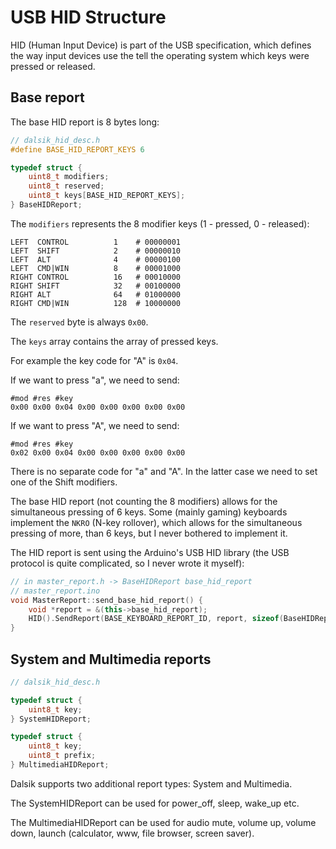 # USB HID Structure

HID (Human Input Device) is part of the USB specification, which defines the way input devices use the tell the operating system which keys were pressed or released.

## Base report

The base HID report is 8 bytes long:

```c++
// dalsik_hid_desc.h
#define BASE_HID_REPORT_KEYS 6

typedef struct {
    uint8_t modifiers;
    uint8_t reserved;
    uint8_t keys[BASE_HID_REPORT_KEYS];
} BaseHIDReport;
```

The `modifiers` represents the 8 modifier keys (1 - pressed, 0 - released):

```
LEFT  CONTROL          1    # 00000001
LEFT  SHIFT            2    # 00000010
LEFT  ALT              4    # 00000100
LEFT  CMD|WIN          8    # 00001000
RIGHT CONTROL          16   # 00010000
RIGHT SHIFT            32   # 00100000
RIGHT ALT              64   # 01000000
RIGHT CMD|WIN          128  # 10000000
```

The `reserved` byte is always `0x00`.

The `keys` array contains the array of pressed keys.

For example the key code for "A" is `0x04`.

If we want to press "a", we need to send:

```
#mod #res #key
0x00 0x00 0x04 0x00 0x00 0x00 0x00 0x00
```

If we want to press "A", we need to send:

```
#mod #res #key
0x02 0x00 0x04 0x00 0x00 0x00 0x00 0x00
```

There is no separate code for "a" and "A". In the latter case we need to set one of the Shift modifiers.

The base HID report (not counting the 8 modifiers) allows for the simultaneous pressing of 6 keys. Some (mainly gaming) keyboards implement the `NKRO` (N-key rollover), which allows for the simultaneous pressing of more, than 6 keys, but I never bothered to implement it.

The HID report is sent using the Arduino's USB HID library (the USB protocol is quite complicated, so I never wrote it myself):

```c++
// in master_report.h -> BaseHIDReport base_hid_report
// master_report.ino
void MasterReport::send_base_hid_report() {
    void *report = &(this->base_hid_report);
    HID().SendReport(BASE_KEYBOARD_REPORT_ID, report, sizeof(BaseHIDReport));
}
```

## System and Multimedia reports

```c++
// dalsik_hid_desc.h

typedef struct {
    uint8_t key;
} SystemHIDReport;

typedef struct {
    uint8_t key;
    uint8_t prefix;
} MultimediaHIDReport;
```

Dalsik supports two additional report types: System and Multimedia.

The SystemHIDReport can be used for power_off, sleep, wake_up etc.

The MultimediaHIDReport can be used for audio mute, volume up, volume down, launch (calculator, www, file browser, screen saver).